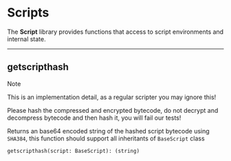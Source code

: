 # Scripts
The **Script** library provides functions that access to script environments and internal state.

---

## getscripthash

> [!NOTE]
> This is an implementation detail, as a regular scripter you may ignore this!
> 
> Please hash the compressed and encrypted bytecode, do not decrypt and decompress bytecode and then hash it, you will fail our tests!


Returns an base64 encoded string of the hashed script bytecode using `SHA384`, this function should support all inheritants of `BaseScript` class
```luau
getscripthash(script: BaseScript): (string)
```
